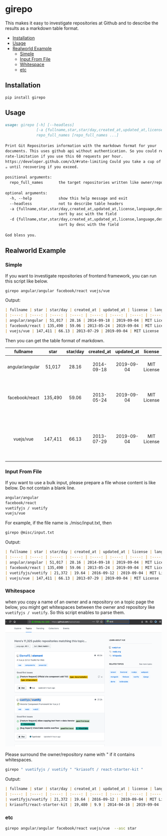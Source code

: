 # girepo
<a id="markdown-girepo" name="girepo"></a>

This makes it easy to investigate repositories at Github and to describe the results as a markdown table format. 

<!-- TOC -->

- [Installation](#installation)
- [Usage](#usage)
- [Realworld Example](#realworld-example)
    - [Simple](#simple)
    - [Input From File](#input-from-file)
    - [Whitespace](#whitespace)
    - [etc](#etc)

<!-- /TOC -->

## Installation

```
pip install girepo
```

## Usage
<a id="markdown-usage" name="usage"></a>

```markdown
usage: girepo [-h] [--headless]
              [-a {fullname,star,star/day,created_at,updated_at,license,language,description,url} | -d {fullname,star,star/day,created_at,updated_at,license,language,description,url}]
              repo_full_names [repo_full_names ...]

Print Git Repositories information with the markdown format for your
documents. This uses github api without authentication. So you could reach the
rate-limitation if you use this 60 requests per hour.
https://developer.github.com/v3/#rate-limiting Could you take a cup of coffee
☕ until recovering if you exceed.

positional arguments:
  repo_full_names       the target repositories written like owner/repository

optional arguments:
  -h, --help            show this help message and exit
  --headless            not to describe table headers
  -a {fullname,star,star/day,created_at,updated_at,license,language,description,url}, --asc {fullname,star,star/day,created_at,updated_at,license,language,description,url}
                        sort by asc with the field
  -d {fullname,star,star/day,created_at,updated_at,license,language,description,url}, --desc {fullname,star,star/day,created_at,updated_at,license,language,description,url}
                        sort by desc with the field

God bless you.


```
## Realworld Example
<a id="markdown-realworld-example" name="realworld-example"></a>

### Simple
<a id="markdown-simple-case" name="simple-case"></a>

If you want to investigate repositories of frontend framework, you can run this script like below.

```sh
girepo angular/angular facebook/react vuejs/vue 
```

Output:
```markdown
| fullname | star | star/day | created_at | updated_at | license | language | description | url |
| :----: | :----: | :----: | :----: | :----: | :----: | :----: | :----: | :----: |
| angular/angular | 51,017 | 28.16 | 2014-09-18 | 2019-09-04 | MIT License | TypeScript | One framework. Mobile & desktop. | [link](https://github.com/angular/angular) |
| facebook/react | 135,490 | 59.06 | 2013-05-24 | 2019-09-04 | MIT License | JavaScript | A declarative, efficient, and flexible JavaScript library for building user interfaces. | [link](https://github.com/facebook/react) |
| vuejs/vue | 147,411 | 66.13 | 2013-07-29 | 2019-09-04 | MIT License | JavaScript | 🖖 Vue.js is a progressive, incrementally-adoptable JavaScript framework for building UI on the web. | [link](https://github.com/vuejs/vue) |
```

Then you can get the table format of markdown.

| fullname | star | star/day | created_at | updated_at | license | language | description | url |
| :----: | :----: | :----: | :----: | :----: | :----: | :----: | :----: | :----: |
| angular/angular | 51,017 | 28.16 | 2014-09-18 | 2019-09-04 | MIT License | TypeScript | One framework. Mobile & desktop. | [link](https://github.com/angular/angular) |
| facebook/react | 135,490 | 59.06 | 2013-05-24 | 2019-09-04 | MIT License | JavaScript | A declarative, efficient, and flexible JavaScript library for building user interfaces. | [link](https://github.com/facebook/react) |
| vuejs/vue | 147,411 | 66.13 | 2013-07-29 | 2019-09-04 | MIT License | JavaScript | 🖖 Vue.js is a progressive, incrementally-adoptable JavaScript framework for building UI on the web. | [link](https://github.com/vuejs/vue) |


### Input From File
<a id="markdown-input-from-file-case" name="input-from-file-case"></a>

If you want to use a bulk input, please prepare a file whose content is like below. Do not contain a blank line.

```markdown
angular/angular
facebook/react
vuetifyjs / vuetify
vuejs/vue
```

For example, if the file name is ./misc/input.txt, then

```sh
girepo @misc/input.txt
```

Output:
```markdown
| fullname | star | star/day | created_at | updated_at | license | language | description | url |
| :----: | :----: | :----: | :----: | :----: | :----: | :----: | :----: | :----: |
| angular/angular | 51,017 | 28.16 | 2014-09-18 | 2019-09-04 | MIT License | TypeScript | One framework. Mobile & desktop. | [link](https://github.com/angular/angular) |
| facebook/react | 135,490 | 59.06 | 2013-05-24 | 2019-09-04 | MIT License | JavaScript | A declarative, efficient, and flexible JavaScript library for building user interfaces. | [link](https://github.com/facebook/react) |
| vuetifyjs/vuetify | 21,372 | 19.64 | 2016-09-12 | 2019-09-04 | MIT License | TypeScript | 🐉 Material Component Framework for Vue.js 2 | [link](https://github.com/vuetifyjs/vuetify) |
| vuejs/vue | 147,411 | 66.13 | 2013-07-29 | 2019-09-04 | MIT License | JavaScript | 🖖 Vue.js is a progressive, incrementally-adoptable JavaScript framework for building UI on the web. | [link](https://github.com/vuejs/vue) |
```


### Whitespace
<a id="markdown-whitespace-case" name="whitespace-case"></a>
when you copy a name of an owner and a repository on a topic page the below, you might get whitespaces between the owner and repository like ` vuetifyjs / vuetify `. So this script enables to parse them. 

![topic_page](misc/screenshot.png)

Please surround the owner/repository name with " if it contains whitespaces. 

```sh
girepo " vuetifyjs / vuetify " "kriasoft / react-starter-kit " 
```

Output:

```markdown
| fullname | star | star/day | created_at | updated_at | license | language | description | url |
| :----: | :----: | :----: | :----: | :----: | :----: | :----: | :----: | :----: |
| vuetifyjs/vuetify | 21,372 | 19.64 | 2016-09-12 | 2019-09-04 | MIT License | TypeScript | 🐉 Material Component Framework for Vue.js 2 | [link](https://github.com/vuetifyjs/vuetify) |
| kriasoft/react-starter-kit | 19,480 | 9.9 | 2014-04-16 | 2019-09-04 | MIT License | JavaScript | React Starter Kit — isomorphic web app boilerplate (Node.js, Express, GraphQL, React.js, Babel, PostCSS, Webpack, Browsersync) | [link](https://github.com/kriasoft/react-starter-kit) |
```

### etc
<a id="markdown-etc" name="etc"></a>
```sh
girepo angular/angular facebook/react vuejs/vue  --asc star
``` 
    
